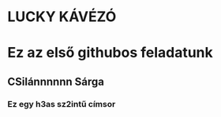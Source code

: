 # LUCKY KÁVÉZÓ
# Ez az első githubos feladatunk
## CSilánnnnnn Sárga
### Ez egy h3as sz2intű címsor
